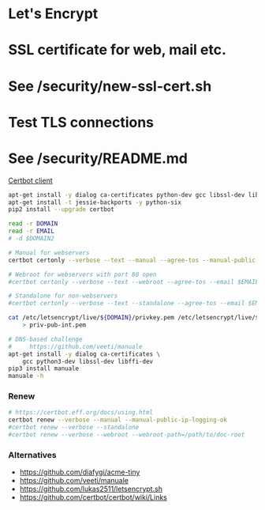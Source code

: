 # Let's Encrypt

# SSL certificate for web, mail etc.
# See /security/new-ssl-cert.sh

# Test TLS connections
# See /security/README.md

[Certbot client](https://github.com/certbot/certbot)

```bash
apt-get install -y dialog ca-certificates python-dev gcc libssl-dev libffi-dev
apt-get install -t jessie-backports -y python-six
pip2 install --upgrade certbot

read -r DOMAIN
read -r EMAIL
# -d $DOMAIN2

# Manual for webservers
certbot certonly --verbose --text --manual --agree-tos --manual-public-ip-logging-ok --email $EMAIL -d $DOMAIN

# Webroot for webservers with port 80 open
#certbot certonly --verbose --text --webroot --agree-tos --email $EMAIL -d $DOMAIN --webroot-path=$DOC_ROOT

# Standalone for non-webservers
#certbot certonly --verbose --text --standalone --agree-tos --email $EMAIL -d $DOMAIN

cat /etc/letsencrypt/live/${DOMAIN}/privkey.pem /etc/letsencrypt/live/${DOMAIN}/fullchain.pem \
    > priv-pub-int.pem

# DNS-based challenge
#     https://github.com/veeti/manuale
apt-get install -y dialog ca-certificates \
    gcc python3-dev libssl-dev libffi-dev
pip3 install manuale
manuale -h
```

### Renew

```bash
# https://certbot.eff.org/docs/using.html
certbot renew --verbose --manual --manual-public-ip-logging-ok
#certbot renew --verbose --standalone
#certbot renew --verbose --webroot --webroot-path=/path/to/doc-root
```

### Alternatives

- https://github.com/diafygi/acme-tiny
- https://github.com/veeti/manuale
- https://github.com/lukas2511/letsencrypt.sh
- https://github.com/certbot/certbot/wiki/Links
